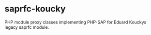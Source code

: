 # saprfc-koucky
PHP module proxy classes implementing PHP-SAP for Eduard Kouckys legacy saprfc module. 
